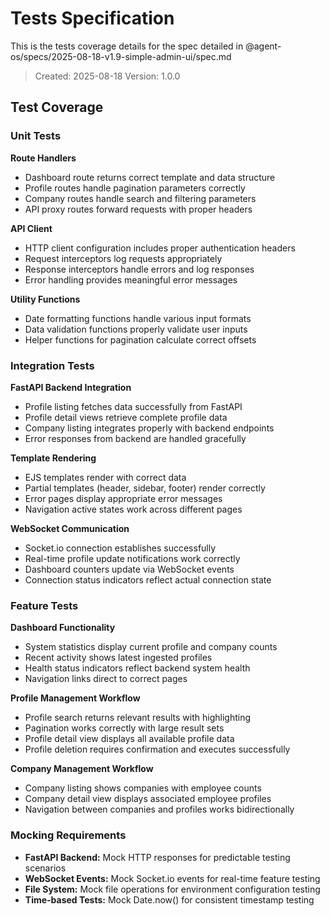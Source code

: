 # Tests Specification

This is the tests coverage details for the spec detailed in @agent-os/specs/2025-08-18-v1.9-simple-admin-ui/spec.md

> Created: 2025-08-18
> Version: 1.0.0

## Test Coverage

### Unit Tests

**Route Handlers**
- Dashboard route returns correct template and data structure
- Profile routes handle pagination parameters correctly
- Company routes handle search and filtering parameters
- API proxy routes forward requests with proper headers

**API Client**
- HTTP client configuration includes proper authentication headers
- Request interceptors log requests appropriately
- Response interceptors handle errors and log responses
- Error handling provides meaningful error messages

**Utility Functions**
- Date formatting functions handle various input formats
- Data validation functions properly validate user inputs
- Helper functions for pagination calculate correct offsets

### Integration Tests

**FastAPI Backend Integration**
- Profile listing fetches data successfully from FastAPI
- Profile detail views retrieve complete profile data
- Company listing integrates properly with backend endpoints
- Error responses from backend are handled gracefully

**Template Rendering**
- EJS templates render with correct data
- Partial templates (header, sidebar, footer) render correctly
- Error pages display appropriate error messages
- Navigation active states work across different pages

**WebSocket Communication**
- Socket.io connection establishes successfully
- Real-time profile update notifications work correctly
- Dashboard counters update via WebSocket events
- Connection status indicators reflect actual connection state

### Feature Tests

**Dashboard Functionality**
- System statistics display current profile and company counts
- Recent activity shows latest ingested profiles
- Health status indicators reflect backend system health
- Navigation links direct to correct pages

**Profile Management Workflow**
- Profile search returns relevant results with highlighting
- Pagination works correctly with large result sets
- Profile detail view displays all available profile data
- Profile deletion requires confirmation and executes successfully

**Company Management Workflow**
- Company listing shows companies with employee counts
- Company detail view displays associated employee profiles
- Navigation between companies and profiles works bidirectionally

### Mocking Requirements

- **FastAPI Backend:** Mock HTTP responses for predictable testing scenarios
- **WebSocket Events:** Mock Socket.io events for real-time feature testing
- **File System:** Mock file operations for environment configuration testing
- **Time-based Tests:** Mock Date.now() for consistent timestamp testing
